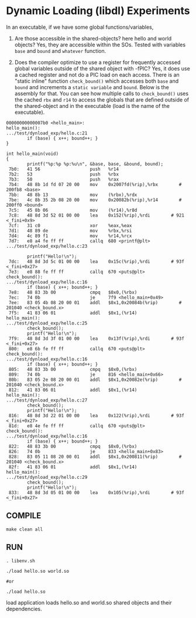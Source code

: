 # Dynamic Loading (libdl) Experiments

In an executable, if we have some global functions/variables, 

1. Are those accessible in the shared-objects? here hello and world objects?
Yes, they are accessible within the SOs.
Tested with variables `base` and `bound` and `whatever` function.

1. Does the compiler optimize to use a register for frequently accessed global variables outside of the shared object with -fPIC?
Yes, it does use a cached register and not do a PIC load on each access.
There is an "static inline" function `check_bound()` which accesses both `base` and `bound` and increments a `static variable` and `bound`.
Below is the assembly for that.
You can see how multiple calls to `check_bound()` uses the cached `rbx` and `r14` to access the globals that are defined outside of the shared-object and in the executable (load is the name of the executable).
```
00000000000007b0 <hello_main>:
hello_main():
.../test/dynload_exp/hello.c:21
        if (base) { x++; bound++; }
}

int hello_main(void)
{
        printf("%p:%p %p:%u\n", &base, base, &bound, bound);
 7b0:   41 56                   push   %r14
 7b2:   53                      push   %rbx
 7b3:   50                      push   %rax
 7b4:   48 8b 1d fd 07 20 00    mov    0x2007fd(%rip),%rbx        # 200fb8 <base>
 7bb:   48 8b 13                mov    (%rbx),%rdx
 7be:   4c 8b 35 2b 08 20 00    mov    0x20082b(%rip),%r14        # 200ff0 <bound>
 7c5:   45 8b 06                mov    (%r14),%r8d
 7c8:   48 8d 3d 52 01 00 00    lea    0x152(%rip),%rdi        # 921 <_fini+0x9>
 7cf:   31 c0                   xor    %eax,%eax
 7d1:   48 89 de                mov    %rbx,%rsi
 7d4:   4c 89 f1                mov    %r14,%rcx
 7d7:   e8 a4 fe ff ff          callq  680 <printf@plt>
.../test/dynload_exp/hello.c:23

        printf("Hello!\n");
 7dc:   48 8d 3d 5c 01 00 00    lea    0x15c(%rip),%rdi        # 93f <_fini+0x27>
 7e3:   e8 88 fe ff ff          callq  670 <puts@plt>
check_bound():
.../test/dynload_exp/hello.c:16
        if (base) { x++; bound++; }
 7e8:   48 83 3b 00             cmpq   $0x0,(%rbx)
 7ec:   74 0b                   je     7f9 <hello_main+0x49>
 7ee:   83 05 4b 08 20 00 01    addl   $0x1,0x20084b(%rip)        # 201040 <check_bound.x>
 7f5:   41 83 06 01             addl   $0x1,(%r14)
hello_main():
.../test/dynload_exp/hello.c:25
        check_bound();
        printf("Hello!\n");
 7f9:   48 8d 3d 3f 01 00 00    lea    0x13f(%rip),%rdi        # 93f <_fini+0x27>
 800:   e8 6b fe ff ff          callq  670 <puts@plt>
check_bound():
.../test/dynload_exp/hello.c:16
        if (base) { x++; bound++; }
 805:   48 83 3b 00             cmpq   $0x0,(%rbx)
 809:   74 0b                   je     816 <hello_main+0x66>
 80b:   83 05 2e 08 20 00 01    addl   $0x1,0x20082e(%rip)        # 201040 <check_bound.x>
 812:   41 83 06 01             addl   $0x1,(%r14)
hello_main():
.../test/dynload_exp/hello.c:27
        check_bound();
        printf("Hello!\n");
 816:   48 8d 3d 22 01 00 00    lea    0x122(%rip),%rdi        # 93f <_fini+0x27>
 81d:   e8 4e fe ff ff          callq  670 <puts@plt>
check_bound():
.../test/dynload_exp/hello.c:16
        if (base) { x++; bound++; }
 822:   48 83 3b 00             cmpq   $0x0,(%rbx)
 826:   74 0b                   je     833 <hello_main+0x83>
 828:   83 05 11 08 20 00 01    addl   $0x1,0x200811(%rip)        # 201040 <check_bound.x>
 82f:   41 83 06 01             addl   $0x1,(%r14)
hello_main():
.../test/dynload_exp/hello.c:29
        check_bound();
        printf("Hello!\n");
 833:   48 8d 3d 05 01 00 00    lea    0x105(%rip),%rdi        # 93f <_fini+0x27>

```

## COMPILE

```
make clean all
```

## RUN

```
. libenv.sh

./load hello.so world.so

#or

./load hello.so
```
load application loads hello.so and world.so shared objects and their dependencies.
